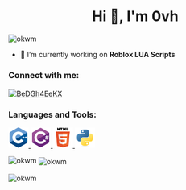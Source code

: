 <h1 align="center">Hi 👋, I'm 0vh</h1>
<p align="left"> <img src="https://komarev.com/ghpvc/?username=okwm&label=Profile%20views&color=0e75b6&style=flat" alt="okwm" /> </p>

- 🔭 I’m currently working on **Roblox LUA Scripts**

<h3 align="left">Connect with me:</h3>
<p align="left">
<a href="https://discord.gg/BeDGh4EeKX" target="blank"><img align="center" src="https://raw.githubusercontent.com/rahuldkjain/github-profile-readme-generator/master/src/images/icons/Social/discord.svg" alt="BeDGh4EeKX" height="30" width="40" /></a>
</p>

<h3 align="left">Languages and Tools:</h3>
<p align="left"> <a href="https://www.w3schools.com/cpp/" target="_blank" rel="noreferrer"> <img src="https://raw.githubusercontent.com/devicons/devicon/master/icons/cplusplus/cplusplus-original.svg" alt="cplusplus" width="40" height="40"/> </a> <a href="https://www.w3schools.com/cs/" target="_blank" rel="noreferrer"> <img src="https://raw.githubusercontent.com/devicons/devicon/master/icons/csharp/csharp-original.svg" alt="csharp" width="40" height="40"/> </a> <a href="https://www.w3.org/html/" target="_blank" rel="noreferrer"> <img src="https://raw.githubusercontent.com/devicons/devicon/master/icons/html5/html5-original-wordmark.svg" alt="html5" width="40" height="40"/> </a> <a href="https://www.python.org" target="_blank" rel="noreferrer"> <img src="https://raw.githubusercontent.com/devicons/devicon/master/icons/python/python-original.svg" alt="python" width="40" height="40"/> </a> </p>

<p><img align="left" src="https://github-readme-stats.vercel.app/api/top-langs?username=okwm&show_icons=true&locale=en&layout=compact" alt="okwm" /></p>

<p>&nbsp;<img align="center" src="https://github-readme-stats.vercel.app/api?username=okwm&show_icons=true&locale=en" alt="okwm" /></p>

<p><img align="center" src="https://github-readme-streak-stats.herokuapp.com/?user=okwm&" alt="okwm" /></p>
